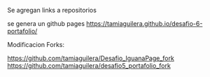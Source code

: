 Se agregan links a repositorios

se genera un github pages https://tamiaguilera.github.io/desafio-6-portafolio/

Modificacion Forks:

https://github.com/tamiaguilera/Desafio_IguanaPage_fork
https://github.com/tamiaguilera/desafio5_portafolio_fork
